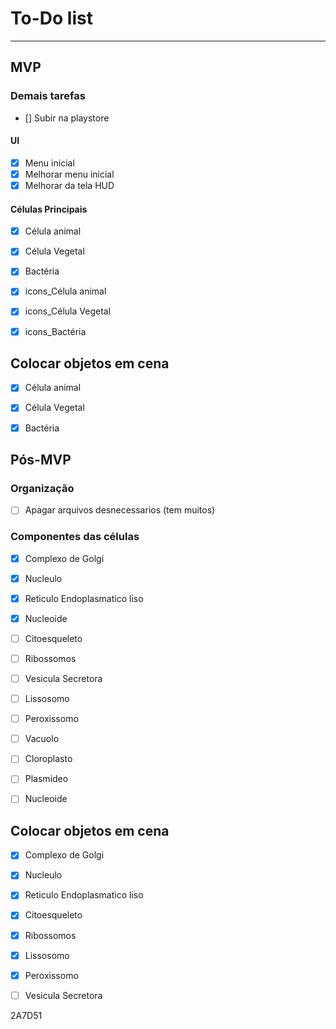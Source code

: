 # To-Do list

--------------------------
## MVP

### Demais tarefas 

- [] Subir na playstore 

#### UI

- [X] Menu inicial
- [X] Melhorar menu inicial
- [X] Melhorar da tela HUD

#### Células Principais

- [X] Célula animal
- [X] Célula Vegetal
- [X] Bactéria 

- [X] icons_Célula animal
- [X] icons_Célula Vegetal
- [X] icons_Bactéria 


## Colocar objetos em cena 

- [X] Célula animal
- [X] Célula Vegetal
- [X] Bactéria 


## Pós-MVP

### Organização

- [ ] Apagar arquivos desnecessarios (tem muitos)


### Componentes das células  

- [X] Complexo de Golgi
- [X] Nucleulo
- [X] Reticulo Endoplasmatico liso
- [X] Nucleoide
- [ ] Citoesqueleto
- [ ] Ribossomos
- [ ] Vesicula Secretora
- [ ] Lissosomo
- [ ] Peroxissomo
- [ ] Vacuolo
- [ ] Cloroplasto
- [ ] Plasmideo 
- [ ] Nucleoide


## Colocar objetos em cena 
- [X] Complexo de Golgi
- [X] Nucleulo
- [X] Reticulo Endoplasmatico liso
- [X] Citoesqueleto
- [X] Ribossomos
- [X] Lissosomo
- [X] Peroxissomo
- [ ] Vesicula Secretora


2A7D51
